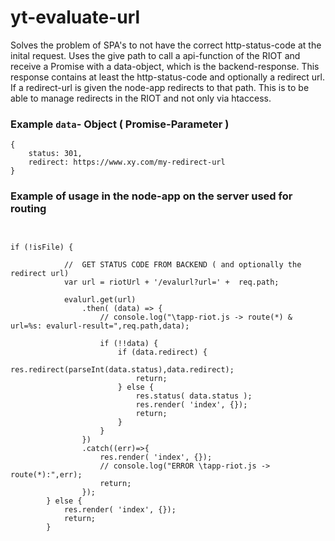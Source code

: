 # yt-evaluate-url


Solves the problem of SPA's to not have the correct http-status-code at the inital request.
Uses the give path to call a api-function of the RIOT and receive a Promise with a data-object, which is the backend-response.
This response contains at least the http-status-code and optionally a redirect url.
If a redirect-url is given the node-app redirects to that path. This is to be able to manage redirects in the RIOT and not only via htaccess.

### Example `data`- Object ( Promise-Parameter )

```
{
	status: 301,
	redirect: https://www.xy.com/my-redirect-url
}
```


### Example of usage in the node-app on the server used for routing


```


if (!isFile) {

			//	GET STATUS CODE FROM BACKEND ( and optionally the redirect url)
			var url = riotUrl + '/evalurl?url=' +  req.path;

			evalurl.get(url)
				.then( (data) => {
					// console.log("\tapp-riot.js -> route(*) & url=%s: evalurl-result=",req.path,data);

			    	if (!!data) {
						if (data.redirect) {
							res.redirect(parseInt(data.status),data.redirect);
							return;
						} else {
							res.status( data.status );
							res.render( 'index', {});
							return;
						}
					}
				})
				.catch((err)=>{
					res.render( 'index', {});
					// console.log("ERROR \tapp-riot.js -> route(*):",err);
					return;
				});
		} else {
			res.render( 'index', {});
			return;
		}
```

